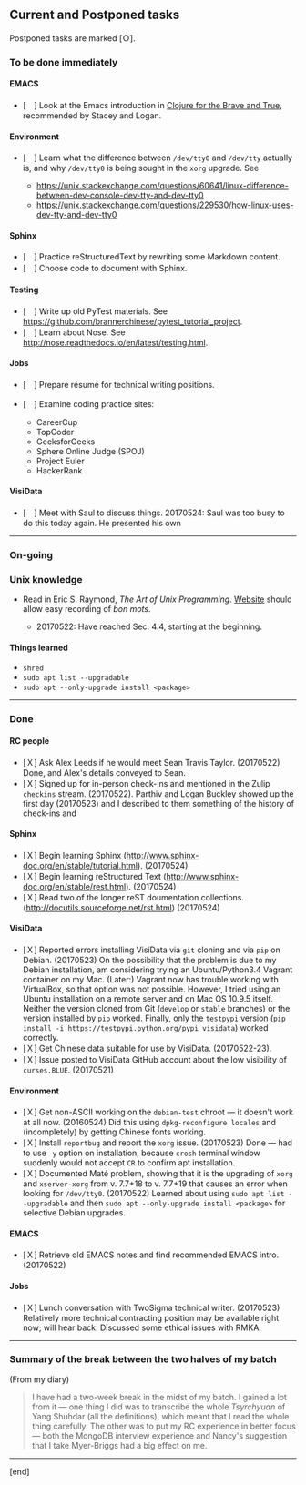 ## Current and Postponed tasks

Postponed tasks are marked [Ｏ].

### To be done immediately

#### EMACS

 * [　] Look at the Emacs introduction in [Clojure for the Brave and True](http://www.braveclojure.com/basic-emacs/), recommended by Stacey and Logan.

#### Environment

 * [　] Learn what the difference between `/dev/tty0` and `/dev/tty` actually is, and why `/dev/tty0` is being sought in the `xorg` upgrade. See
 
   * https://unix.stackexchange.com/questions/60641/linux-difference-between-dev-console-dev-tty-and-dev-tty0
   * https://unix.stackexchange.com/questions/229530/how-linux-uses-dev-tty-and-dev-tty0

#### Sphinx

 * [　] Practice reStructuredText by rewriting some Markdown content.
 * [　] Choose code to document with Sphinx.

#### Testing

 * [　] Write up old PyTest materials. See https://github.com/brannerchinese/pytest_tutorial_project.
 * [　] Learn about Nose. See http://nose.readthedocs.io/en/latest/testing.html.

#### Jobs

 * [　] Prepare résumé for technical writing positions.
 * [　] Examine coding practice sites:
 
   * CareerCup
   * TopCoder
   * GeeksforGeeks
   * Sphere Online Judge (SPOJ)
   * Project Euler
   * HackerRank

#### VisiData

 * [　] Meet with Saul to discuss things. 20170524: Saul was too busy to do this today again. He presented his own 

---

### On-going

### Unix knowledge

 * Read in Eric S. Raymond, _The Art of Unix Programming_. [Website](http://www.catb.org/esr/writings/taoup/html/) should allow easy recording of _bon mots_.
 
   * 20170522: Have reached Sec. 4.4, starting at the beginning.

#### Things learned

 * `shred`
 * `sudo apt list --upgradable`
 * `sudo apt --only-upgrade install <package>`

---

### Done

#### RC people

 * [Ｘ] Ask Alex Leeds if he would meet Sean Travis Taylor. (20170522) Done, and Alex's details conveyed to Sean.
 * [Ｘ] Signed up for in-person check-ins and mentioned in the Zulip `checkins` stream. (20170522). Parthiv and Logan Buckley showed up the first day (20170523) and I described to them something of the history of check-ins and 

#### Sphinx

 * [Ｘ] Begin learning Sphinx (http://www.sphinx-doc.org/en/stable/tutorial.html). (20170524)
 * [Ｘ] Begin learning reStructured Text (http://www.sphinx-doc.org/en/stable/rest.html). (20170524)
 * [Ｘ] Read two of the longer reST doumentation collections. (http://docutils.sourceforge.net/rst.html) (20170524)

#### VisiData

 * [Ｘ] Reported errors installing VisiData via `git` cloning and via `pip` on Debian. (20170523) On the possibility that the problem is due to my Debian installation, am considering trying an Ubuntu/Python3.4 Vagrant container on my Mac. (Later:) Vagrant now has trouble working with VirtualBox, so that option was not possible. However, I tried using an Ubuntu installation on a remote server and on Mac OS 10.9.5 itself. Neither the version cloned from Git (`develop` or `stable` branches) or the version installed by `pip` worked. Finally, only the `testpypi` version (`pip install -i https://testpypi.python.org/pypi visidata`) worked correctly. 
 * [Ｘ] Get Chinese data suitable for use by VisiData. (20170522-23). 
 * [Ｘ] Issue posted to VisiData GitHub account about the low visibility of `curses.BLUE`. (20170521)

#### Environment

 * [Ｘ] Get non-ASCII working on the `debian-test` chroot — it doesn't work at all now. (20160524) Did this using `dpkg-reconfigure locales` and (incompletely) by getting Chinese fonts working. 
 * [Ｘ] Install `reportbug` and report the `xorg` issue. (20170523) Done — had to use `-y` option on installation, because `crosh` terminal window suddenly would not accept `CR` to confirm apt installation. 
 * [Ｘ] Documented Maté problem, showing that it is the upgrading of `xorg` and `xserver-xorg` from v. 7.7+18 to v. 7.7+19 that causes an error when looking for `/dev/tty0`. (20170522) Learned about using `sudo apt list --upgradable` and then `sudo apt --only-upgrade install <package>` for selective Debian upgrades.

#### EMACS

 * [Ｘ] Retrieve old EMACS notes and find recommended EMACS intro. (20170522)

#### Jobs

 * [Ｘ] Lunch conversation with TwoSigma technical writer. (20170523) Relatively more technical contracting position may be available right now; will hear back. Discussed some ethical issues with RMKA.

---

### Summary of the break between the two halves of my batch

(From my diary)

> I have had a two-week break in the midst of my batch. I gained a lot from it — one thing I did was to transcribe the whole _Tsyrchyuan_ of Yang Shuhdar (all the definitions), which meant that I read the whole thing carefully. The other was to put my RC experience in better focus — both the MongoDB interview experience and Nancy's suggestion that I take Myer-Briggs had a big effect on me.



---

[end]
